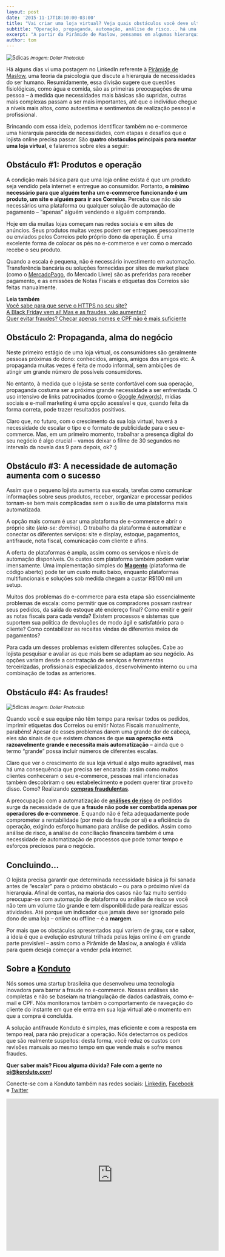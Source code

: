 ```yaml
---
layout: post		
date: '2015-11-17T18:10:00-03:00'
title: "Vai criar uma loja virtual? Veja quais obstáculos você deve ultrapassar"		
subtitle: "Operação, propaganda, automação, análise de risco... há uma sequência a ser seguida - não obrigatória, mas recomendável"
excerpt: "A partir da Pirâmide de Maslow, pensamos em algumas hierarquias que o lojista deve escalar enquanto atua em sua loja online"		
author: tom		
---
```

![5dicas](/images/151117-obstaculos-ecommerce.jpg)
<small>*Imagem: Dollar Photoclub*</small>

Há alguns dias vi uma postagem no LinkedIn referente à [Pirâmide de Maslow](http://pt.wikipedia.org/wiki/Hierarquia_de_necessidades_de_Maslow), uma teoria da psicologia que discute a hierarquia de necessidades do ser humano. Resumidamente, essa divisão sugere que questões fisiológicas, como água e comida, são as primeiras preocupações de uma pessoa – à medida que necessidades mais básicas são supridas, outras mais complexas passam a ser mais importantes, até que o indivíduo chegue a níveis mais altos, como autoestima e sentimentos de realização pessoal e profissional.

Brincando com essa ideia, podemos identificar também no e-commerce uma hierarquia parecida de necessidades, com etapas e desafios que o lojista online precisa passar. São **quatro obstáculos principais para montar uma loja virtual**, e falaremos sobre eles a seguir: 

## Obstáculo #1: Produtos e operação 

A condição mais básica para que uma loja online exista é que um produto seja vendido pela internet e entregue ao consumidor. Portanto, **o mínimo necessário para que alguém tenha um e-commerce funcionando é um produto, um site e alguém para ir aos Correios**. Perceba que não são necessários uma plataforma ou qualquer solução de automação de pagamento – “apenas” alguém vendendo e alguém comprando. 

Hoje em dia muitas lojas começam nas redes sociais e em sites de anúncios. Seus produtos muitas vezes podem ser entregues pessoalmente ou enviados pelos Correios pelo próprio dono da operação. É uma excelente forma de colocar os pés no e-commerce e ver como o mercado recebe o seu produto.

Quando a escala é pequena, não é necessário investimento em automação. Transferência bancária ou soluções fornecidas por sites de market place (como o [MercadoPago](https://www.mercadopago.com.br/summary), do Mercado Livre) são as preferidas para receber pagamento, e as emissões de Notas Fiscais e etiquetas dos Correios são feitas manualmente.

**Leia também**  
[Você sabe para que serve o HTTPS no seu site?](http://blog.konduto.com/pt/2015/11/para-que-serve-o-https-no-seu-ecommerce/?utm_source=konduto&utm_medium=blog&utm_campaign=conteudo)  
[A Black Friday vem aí! Mas e as fraudes, vão aumentar?](http://blog.konduto.com/pt/2015/10/black-friday-fraudes-aumentam/?utm_source=konduto&utm_medium=blog&utm_campaign=conteudo)  
[Quer evitar fraudes? Checar apenas nomes e CPF não é mais suficiente](http://blog.konduto.com/pt/2014/10/porque-checar-apenas-nome-e-cpf-ja-nao-e-suficiente-na-analise-manual/?utm_source=konduto&utm_medium=blog&utm_campaign=conteudo)

## Obstáculo 2: Propaganda, alma do negócio
Neste primeiro estágio de uma loja virtual, os consumidores são geralmente pessoas próximas do dono: conhecidos, amigos, amigos dos amigos etc. A propaganda muitas vezes é feita de modo informal, sem ambições de atingir um grande número de possíveis consumidores. 

No entanto, à medida que o lojista se sente confortável com sua operação, propaganda costuma ser a próxima grande necessidade a ser enfrentada. O uso intensivo de links patrocinados (como o [Google Adwords](https://www.youtube.com/playlist?list=PLy_hwNwzI2h7Xq81wRJBdm5fO348LDyNM)), mídias sociais e e-mail marketing é uma opção acessível e que, quando feita da forma correta, pode trazer resultados positivos. 

Claro que, no futuro, com o crescimento da sua loja virtual, haverá a necessidade de escalar o tipo e o formato de publicidade para o seu e-commerce. Mas, em um primeiro momento, trabalhar a presença digital do seu negócio é algo crucial – vamos deixar o filme de 30 segundos no intervalo da novela das 9 para depois, ok? :) 

## Obstáculo #3: A necessidade de automação aumenta com o sucesso

Assim que o pequeno lojista aumenta sua escala, tarefas como comunicar informações sobre seus produtos, receber, organizar e processar pedidos tornam-se bem mais complicadas sem o auxílio de uma plataforma mais automatizada. 

A opção mais comum é usar uma plataforma de e-commerce e abrir o próprio site (<i>leia-se: domínio</i>). O trabalho da plataforma é automatizar e conectar os diferentes serviços: site e display, estoque, pagamentos, antifraude, nota fiscal, comunicação com cliente e afins.

A oferta de plataformas é ampla, assim como os serviços e níveis de automação disponíveis. Os custos com plataforma também podem variar imensamente. Uma implementação simples do **[Magento](http://magento.com/)** (plataforma de código aberto) pode ter um custo muito baixo, enquanto plataformas multifuncionais e soluções sob medida chegam a custar R$100 mil um setup. 

Muitos dos problemas do e-commerce para esta etapa são essencialmente problemas de escala: como permitir que os compradores possam rastrear seus pedidos, da saída do estoque até endereço final? Como emitir e gerir as notas fiscais para cada venda? Existem processos e sistemas que suportem sua politica de devoluções de modo ágil e satisfatório para o cliente? Como contabilizar as receitas vindas de diferentes meios de pagamentos? 

Para cada um desses problemas existem diferentes soluções. Cabe ao lojista pesquisar e avaliar as que mais bem se adaptam ao seu negócio. As opções variam desde a contratação de serviços e ferramentas terceirizadas, profissionais especializados, desenvolvimento interno ou uma combinação de todas as anteriores.

## Obstáculo #4: As fraudes! 

![5dicas](/images/151117-fraudador.jpg)
<small>*Imagem: Dollar Photoclub*</small>

Quando você e sua equipe não têm tempo para revisar todos os pedidos, imprimir etiquetas dos Correios ou emitir Notas Fiscais manualmente, parabéns! Apesar de esses problemas darem uma grande dor de cabeça, eles são sinais de que existem chances de que **sua operação está razoavelmente grande e necessita mais automatização** – ainda que o termo “grande” possa incluir números de diferentes escalas.

Claro que ver o crescimento de sua loja virtual é algo muito agradável, mas há uma consequência que precisa ser encarada: assim como muitos clientes conheceram o seu e-commerce, pessoas mal intencionadas também descobriram o seu estabelecimento e podem querer tirar proveito disso. Como? Realizando **[compras fraudulentas](http://blog.konduto.com/pt/2015/10/fast-food-de-fraude-no-ecommerce/?utm_source=konduto&utm_medium=blog&utm_campaign=conteudo)**. 

A preocupação com a automatização de **[análises de risco](http://blog.konduto.com/pt/2014/11/5-indicadores-para-quem-faz-analise-de-risco-no-e-commerce?utm_source=konduto&utm_medium=blog&utm_campaign=conteudo)** de pedidos surge da necessidade de que **a fraude não pode ser combatida apenas por operadores do e-commerce**. E quando não é feita adequadamente pode comprometer a rentabilidade (por meio da fraude por si) e a eficiência da operação, exigindo esforço humano para análise de pedidos. Assim como análise de risco, a análise de conciliação financeira também é uma necessidade de automatização de processos que pode tomar tempo e esforços preciosos para o negócio.

## Concluindo...

O lojista precisa garantir que determinada necessidade básica já foi sanada antes de “escalar” para o próximo obstáculo – ou para o próximo nível da hierarquia. Afinal de contas, na maioria dos casos não faz muito sentido preocupar-se com automação de plataforma ou análise de risco se você não tem um volume tão grande e tem disponibilidade para realizar essas atividades. Até porque um indicador que jamais deve ser ignorado pelo dono de uma loja – online ou offline – é a **margem**.

Por mais que os obstáculos apresentados aqui variem de grau, cor e sabor, a ideia é que a evolução estrutural trilhada pelas lojas online é em grande parte previsível – assim como a Pirâmide de Maslow, a analogia é válida para quem deseja começar a vender pela internet.  

## Sobre a [Konduto](https://www.konduto.com/pt?utm_source=konduto&utm_medium=blog&utm_campaign=conteudo)
		
Nós somos uma startup brasileira que desenvolveu uma tecnologia inovadora para barrar a fraude no e-commerce. Nossas análises são completas e não se baseiam na triangulação de dados cadastrais, como e-mail e CPF. Nós monitoramos também o comportamento de navegação do cliente do instante em que ele entra em sua loja virtual até o momento em que a compra é concluída. 

A solução antifraude Konduto é simples, mas eficiente e com a resposta em tempo real, para não prejudicar a operação. Nós detectamos os pedidos que são realmente suspeitos: desta forma, você reduz os custos com revisões manuais ao mesmo tempo em que vende mais e sofre menos fraudes.  		

**Quer saber mais? Ficou alguma dúvida? Fale com a gente no [oi@konduto.com](mailto:oi@konduto.com)!**	

Conecte-se com a Konduto também nas redes sociais: [Linkedin](https://www.linkedin.com/company/konduto), [Facebook](https://www.facebook.com/konduto) e [Twitter](https://twitter.com/KondutoBR)  

<iframe src="https://www.facebook.com/plugins/video.php?href=https%3A%2F%2Fwww.facebook.com%2Fkonduto%2Fvideos%2F613187352119217%2F&show_text=1&width=560" width="560" height="400" style="border:none;overflow:hidden" scrolling="no" frameborder="0" allowTransparency="true"></iframe>